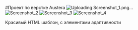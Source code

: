 #Проект по верстке Austera
![Uploading Screenshot_1.png…]()
![Screenshot_2](https://github.com/user-attachments/assets/9f1bdd03-0874-48d5-96cb-11c902f8a5d0)
![Screenshot_3](https://github.com/user-attachments/assets/3f50e84c-f8aa-4e61-9de8-ea2ab0dd6d71)
![Screenshot_4](https://github.com/user-attachments/assets/c9ed8669-2257-420a-b57b-62902756e8a8)


Красивый HTML шаблон, с элементами адаптивности  

